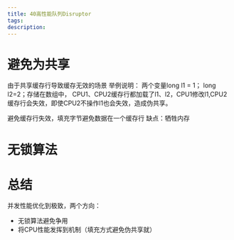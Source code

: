 ```yaml
---
title: 40高性能队列Disruptor
tags:
description:
---
```


# 避免为共享
由于共享缓存行导致缓存无效的场景
举例说明：
两个变量long l1 = 1； long l2=2；存储在数组中， CPU1、CPU2缓存行都加载了l1、l2，CPU1修改l1,CPU2缓存行会失效，即使CPU2不操作l1也会失效，造成伪共享。

避免缓存行失效，填充字节避免数据在一个缓存行
缺点：牺牲内存
# 无锁算法

# 总结
并发性能优化到极致，两个方向：
- 无锁算法避免争用
- 将CPU性能发挥到机制（填充方式避免伪共享就）




